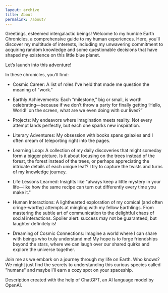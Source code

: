 ```yaml
---
layout: archive
title: About
permalink: /about/
---
```


Greetings, esteemed intergalactic beings! Welcome to my humble Earth Chronicles, a comprehensive guide to my human experiences. Here, you'll discover my multitude of interests, including my unwavering commitment to acquiring random knowledge and some questionable decisions that have shaped my existence on this little blue planet.

Let’s launch into this adventure!

In these chronicles, you’ll find:

- Cosmic Career: A list of roles I've held that made me question the meaning of "work."

- Earthly Achievements: Each “milestone,” big or small, is worth celebrating—because if we don’t throw a party for finally getting ‘Hello, World!’ on the screen, what are we even doing with our lives?”

- Projects: My endeavors where imagination meets reality. Not every attempt lands perfectly, but each one sparks new inspiration.

- Literary Adventures: My obsession with books spans galaxies and I often dream of teleporting right into the pages.

- Learning Loop: A collection of my daily discoveries that might someday form a bigger picture. Is it about focusing on the trees instead of the forest, the forest instead of the trees, or perhaps appreciating the intricate details of each unique leaf? I try to capture the twists and turns of my knowledge journey.

- Life Lessons Learned: Insights like "always keep a little mystery in your life—like how the same recipe can turn out differently every time you make it."

- Human Interactions: A lighthearted exploration of my comical (and often cringe-worthy) attempts at mingling with my fellow Earthlings. From mastering the subtle art of communication to the delightful chaos of social interactions. Spoiler alert: success may not be guaranteed, but laughter definitely is!

- Dreaming of Cosmic Connections: Imagine a world where I can share with beings who truly understand me! My hope is to forge friendships beyond the stars, where we can laugh over our shared quirks and explore the universe together.

Join me as we embark on a journey through my life on Earth. Who knows? We might just find the secrets to understanding this curious species called "humans" and maybe I’ll earn a cozy spot on your spaceship.

Description created with the help of ChatGPT, an AI language model by OpenAI.